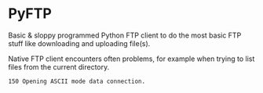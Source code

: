 # PyFTP
Basic &amp; sloppy programmed Python FTP client to do the most basic FTP stuff like downloading and uploading file(s).

Native FTP client encounters often problems, for example when trying to list files from the current directory.

`150 Opening ASCII mode data connection.`
